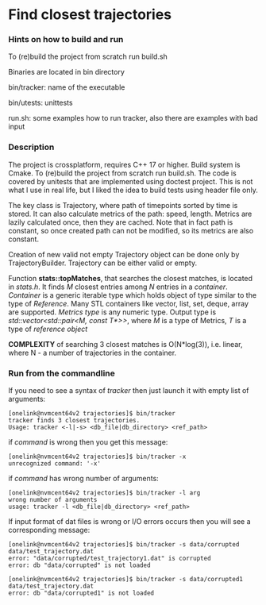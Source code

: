 # Find closest trajectories

### Hints on how to build and run

To (re)build the project from scratch run build.sh

Binaries are located in bin directory

bin/tracker: name of the executable

bin/utests: unittests

run.sh: some examples how to run tracker, also there are examples with bad input

### Description

The project is crossplatform, requires C++ 17 or higher. Build system is Cmake. To (re)build the project from scratch run build.sh.
The code is covered by unitests that are implemented using doctest project. This is not what I use in real life, but I liked the idea to build tests using header file only.

The key class is Trajectory, where path of timepoints sorted by time is stored. It can also calculate metrics of the path: speed, length.
Metrics are lazily calculated once, then they are cached. Note that in fact path is constant, so once created path can not be modified, so its metrics are also constant.

Creation of new valid not empty Trajectory object can be done only by TrajectoryBuilder. Trajectory can be either valid or empty.

Function **stats::topMatches**, that searches the closest matches, is located in _stats.h_. It finds _M_ closest entries among _N_ entries in a _container_. _Container_ is a generic iterable type which holds object of type similar to the type of _Reference_. Many STL containers like vector, list, set, deque, array are supported.
_Metrics type_ is any numeric type.
Output type is _std::vector<std::pair<M, const T*>>_, where _M_ is a type of Metrics, _T_ is a type of _reference object_

**COMPLEXITY** of searching 3 closest matches is O(N*log(3)), i.e. linear, where N - a number of trajectories in the container.

### Run from the commandline
If you need to see a syntax of _tracker_ then just launch it with empty list of arguments:

```
[onelink@nvmcent64v2 trajectories]$ bin/tracker
tracker finds 3 closest trajectories.
Usage: tracker <-l|-s> <db_file|db_directory> <ref_path>
```
if _command_ is wrong then you get this message:
```
[onelink@nvmcent64v2 trajectories]$ bin/tracker -x
unrecognized command: '-x'
```
if _command_ has wrong number of arguments:
```
[onelink@nvmcent64v2 trajectories]$ bin/tracker -l arg
wrong number of arguments
usage: tracker -l <db_file|db_directory> <ref_path>
```

If input format of dat files is wrong or I/O errors occurs then you will see a corresponding message:
```
[onelink@nvmcent64v2 trajectories]$ bin/tracker -s data/corrupted data/test_trajectory.dat
error: "data/corrupted/test_trajectory1.dat" is corrupted
error: db "data/corrupted" is not loaded
```

```
[onelink@nvmcent64v2 trajectories]$ bin/tracker -s data/corrupted1 data/test_trajectory.dat
error: db "data/corrupted1" is not loaded
```
